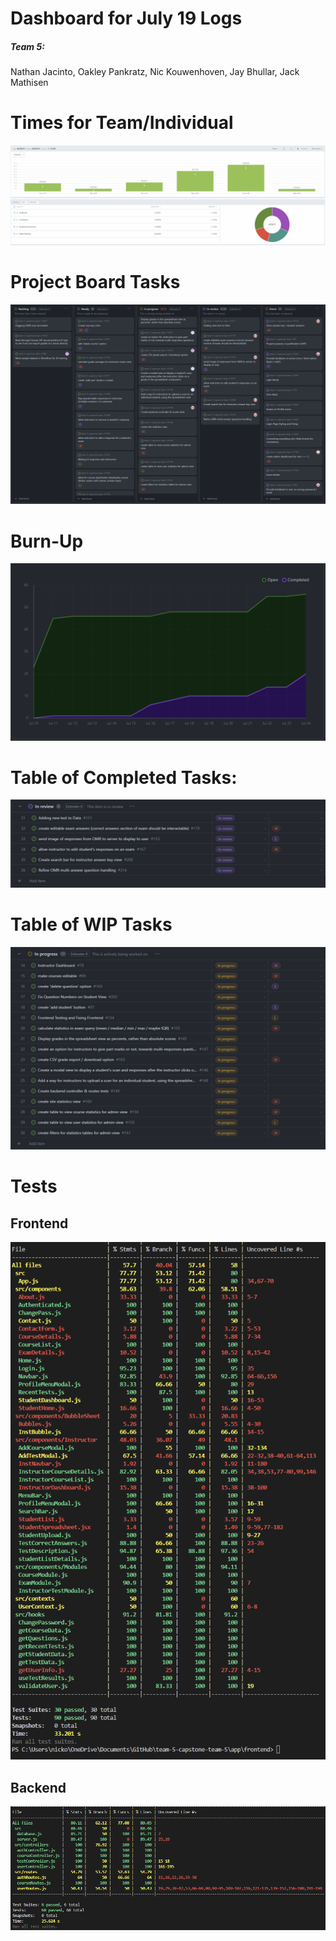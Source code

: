 # Dashboard for July 19 Logs
##### Team 5:
Nathan Jacinto,
Oakley Pankratz, 
Nic Kouwenhoven, 
Jay Bhullar, 
Jack Mathisen


# Times for Team/Individual 
![Timesheet](../logScreenshots/teamTimesheetWeek9.png)

# Project Board Tasks
![Kanban](../logScreenshots/kanbanWeek9.png)

# Burn-Up
![Burnup](../logScreenshots/burnupWeek9.png)

# Table of Completed Tasks:
![Completed_Tasks](../logScreenshots/completedWeek9.png)

# Table of WIP Tasks
![WIP_Tasks](../logScreenshots/wipWeek9.png)

# Tests
## Frontend
![Frontend Tests](../logScreenshots/frontendTestWeek8.png)
## Backend
![Backend Tests](../logScreenshots/backendTestWeek8.png)
